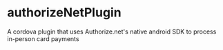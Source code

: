 # authorizeNetPlugin
A cordova plugin that uses Authorize.net's native android SDK to process in-person card payments

